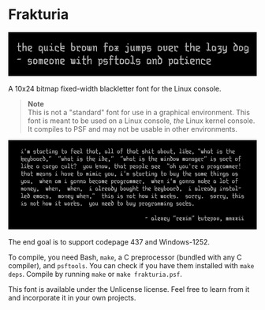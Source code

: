 Frakturia
=========

!["The quick brown fox jumps over the lazy dog" sample of Frakturia](samples/brownfox_2x.png)

A 10x24 bitmap fixed-width blackletter font for the Linux console.

> **Note**  
> This is not a "standard" font for use in a graphical environment. This font is
> meant to be used on a Linux console, _the_ Linux kernel console. It compiles
> to PSF and may not be usable in other environments.

![A long sample of Frakturia](samples/socks.png)

The end goal is to support codepage 437 and Windows-1252.

To compile, you need Bash, `make`, a C preprocessor (bundled with any C
compiler), and `psftools`. You can check if you have them installed with
`make deps`. Compile by running `make` or `make frakturia.psf`.

This font is available under the Unlicense license. Feel free to learn from it
and incorporate it in your own projects.
